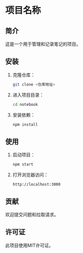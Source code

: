 # 项目名称

## 简介
这是一个用于管理和记录笔记的项目。

## 安装
1. 克隆仓库：
   ```bash
   git clone <仓库地址>
   ```
2. 进入项目目录：
   ```bash
   cd notebook
   ```
3. 安装依赖：
   ```bash
   npm install
   ```

## 使用
1. 启动项目：
   ```bash
   npm start
   ```
2. 打开浏览器访问：
   ```url
   http://localhost:3000
   ```

## 贡献
欢迎提交问题和拉取请求。

## 许可证
此项目使用MIT许可证。
